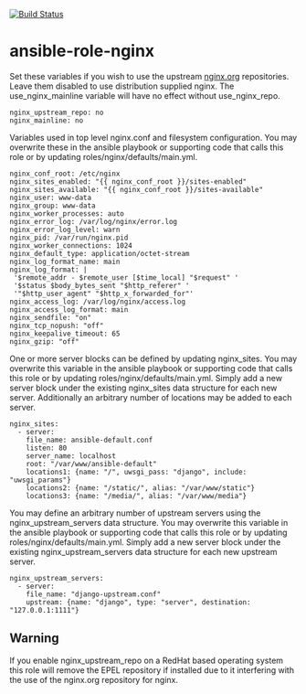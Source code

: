 [![Build Status](https://travis-ci.org/priorityinterrupt/ansible-role-nginx.svg?branch=master)](https://travis-ci.org/priorityinterrupt/ansible-role-nginx)
# ansible-role-nginx

Set these variables if you wish to use the upstream [nginx.org](https://nginx.org/en/linux_packages.html) repositories. 
Leave them disabled to use distribution supplied nginx. The use_nginx_mainline variable will have no effect without use_nginx_repo.

    nginx_upstream_repo: no
    nginx_mainline: no

Variables used in top level nginx.conf and filesystem configuration. You may overwrite these in the ansible playbook or supporting code that calls this role or by updating roles/nginx/defaults/main.yml.  

    nginx_conf_root: /etc/nginx
    nginx_sites_enabled: "{{ nginx_conf_root }}/sites-enabled" 
    nginx_sites_available: "{{ nginx_conf_root }}/sites-available" 
    nginx_user: www-data
    nginx_group: www-data 
    nginx_worker_processes: auto
    nginx_error_log: /var/log/nginx/error.log
    nginx_error_log_level: warn
    nginx_pid: /var/run/nginx.pid
    nginx_worker_connections: 1024
    nginx_default_type: application/octet-stream
    nginx_log_format_name: main
    nginx_log_format: | 
     '$remote_addr - $remote_user [$time_local] "$request" '
     '$status $body_bytes_sent "$http_referer" '
     '"$http_user_agent" "$http_x_forwarded_for"'
    nginx_access_log: /var/log/nginx/access.log
    nginx_access_log_format: main
    nginx_sendfile: "on"
    nginx_tcp_nopush: "off"
    nginx_keepalive_timeout: 65
    nginx_gzip: "off"

One or more server blocks can be defined by updating nginx_sites. You may overwrite this variable in the ansible playbook or supporting code that calls this role or by updating roles/nginx/defaults/main.yml. Simply add a new server block under the existing nginx_sites data structure for each new server. Additionally an arbitrary number of locations may be added to each server. 

    nginx_sites:
      - server:
        file_name: ansible-default.conf
        listen: 80
        server_name: localhost
        root: "/var/www/ansible-default"
        locations1: {name: "/", uwsgi_pass: "django", include: "uwsgi_params"}
        locations2: {name: "/static/", alias: "/var/www/static"}
        locations3: {name: "/media/", alias: "/var/www/media"}

You may define an arbitrary number of upstream servers using the nginx_upstream_servers data structure. You may overwrite this variable in the ansible playbook or supporting code that calls this role or by updating roles/nginx/defaults/main.yml. Simply add a new server block under the existing nginx_upstream_servers data structure for each new upstream server.

    nginx_upstream_servers:
      - server:
        file_name: "django-upstream.conf"
        upstream: {name: "django", type: "server", destination: "127.0.0.1:1111"}
## Warning

If you enable nginx_upstream_repo on a RedHat based operating system this role will remove the EPEL repository if installed due to it interfering with the use of the nginx.org repository for nginx. 